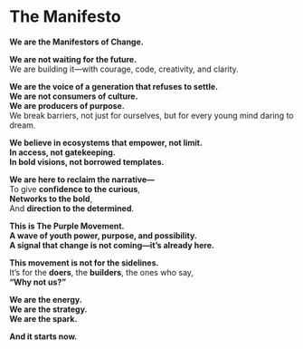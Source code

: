 # The Manifesto

**We are the Manifestors of Change.**

**We are not waiting for the future.**  
We are building it—with courage, code, creativity, and clarity.

**We are the voice of a generation that refuses to settle.**  
**We are not consumers of culture.**  
**We are producers of purpose.**  
We break barriers, not just for ourselves, but for every young mind daring to dream.

**We believe in ecosystems that empower, not limit.**  
**In access, not gatekeeping.**  
**In bold visions, not borrowed templates.**

**We are here to reclaim the narrative—**  
To give **confidence to the curious**,  
**Networks to the bold**,  
And **direction to the determined**.

**This is The Purple Movement.**  
**A wave of youth power, purpose, and possibility.**  
**A signal that change is not coming—it’s already here.**

**This movement is not for the sidelines.**  
It’s for the **doers**, the **builders**, the ones who say,  
**“Why not us?”**

**We are the energy.**  
**We are the strategy.**  
**We are the spark.**

**And it starts now.**
